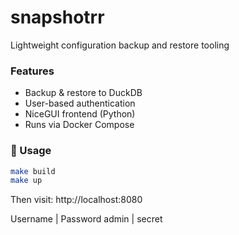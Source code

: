 # snapshotrr
Lightweight configuration backup and restore tooling

### Features
- Backup & restore to DuckDB
- User-based authentication
- NiceGUI frontend (Python)
- Runs via Docker Compose

### 🔧 Usage

```bash
make build
make up
```

Then visit: http://localhost:8080


Username | Password
admin | secret
